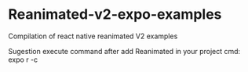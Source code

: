 # Reanimated-v2-expo-examples

Compilation of react native reanimated V2 examples

Sugestion execute command after add Reanimated in your project
cmd: expo r -c
